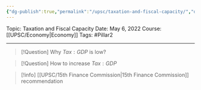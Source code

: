 ```yaml
---
{"dg-publish":true,"permalink":"/upsc/taxation-and-fiscal-capacity/","dgHomeLink":true,"dgPassFrontmatter":false}
---
```


Topic: Taxation and Fiscal Capacity
Date: May 6, 2022
Course: [[UPSC/Economy|Economy]]
Tags: #Pillar2 

---

> [!Question] Why $Tax:GDP$ is low? 
>  

> [!Question] How to increase $Tax : GDP$

> [!info] [[UPSC/15th Finance Commission|15th Finance Commission]] recommendation
> 


